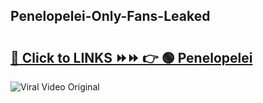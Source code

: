 
 ## Penelopelei-Only-Fans-Leaked

# <h2><a href="https://clipsfans.com/Penelopelei&ref=git">🔗 Click to LINKS ⏩⏩ 👉 🟢 Penelopelei </a></h2>

<a href="https://clipsfans.com/Penelopelei&ref=git" rel="nofollow" data-target="animated-image.originalLink"><img src="https://i.ibb.co.com/xMMVF88/686577567.gif" alt="Viral Video Original" style="max-width: 100%; display: inline-block;" data-target="animated-image.originalImage"></a>
